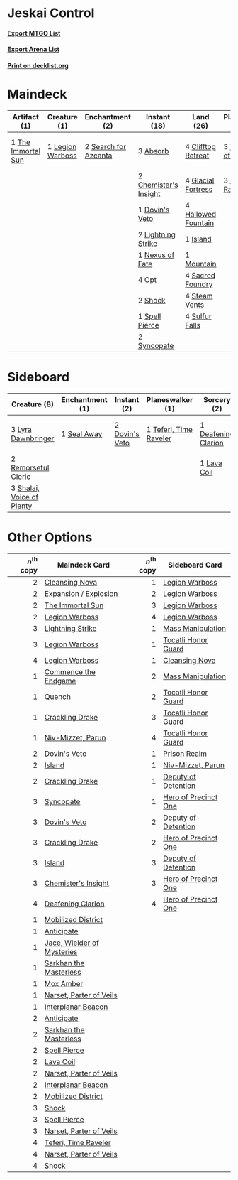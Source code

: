 # Jeskai Control

#### [Export MTGO List](../collection/Jeskai%20Control/Jeskai%20Control.txt)
#### [Export Arena List](../collection/Jeskai%20Control/Jeskai%20Control_arena.txt)
#### [Print on decklist.org](http://decklist.org/?deckmain=3%09Absorb%0A2%09Chemister's%20Insight%0A1%09Cleansing%20Nova%0A4%09Clifftop%20Retreat%0A3%09Deafening%20Clarion%0A1%09Dovin's%20Veto%0A1%09Expansion%20/%20Explosion%0A4%09Glacial%20Fortress%0A4%09Hallowed%20Fountain%0A1%09Island%0A1%09Lava%20Coil%0A1%09Legion%20Warboss%0A2%09Lightning%20Strike%0A1%09Mountain%0A1%09Nexus%20of%20Fate%0A4%09Opt%0A4%09Sacred%20Foundry%0A2%09Search%20for%20Azcanta%0A2%09Shock%0A1%09Spell%20Pierce%0A4%09Steam%20Vents%0A4%09Sulfur%20Falls%0A2%09Syncopate%0A3%09Teferi,%20Hero%20of%20Dominaria%0A3%09Teferi,%20Time%20Raveler%0A1%09The%20Immortal%20Sun&deckside=1%09Deafening%20Clarion%0A2%09Dovin's%20Veto%0A1%09Expansion%20/%20Explosion%0A1%09Lava%20Coil%0A3%09Lyra%20Dawnbringer%0A2%09Remorseful%20Cleric%0A1%09Seal%20Away%0A3%09Shalai,%20Voice%20of%20Plenty%0A1%09Teferi,%20Time%20Raveler)
# Maindeck

|                                        Artifact (1)                                         |                                       Creature (1)                                        |                                        Enchantment (2)                                        |                                          Instant (18)                                          |                                          Land (26)                                          |                                           Planeswalker (6)                                           |                                         Sorcery (5)                                          |      Unknown (1)      |
|---------------------------------------------------------------------------------------------|-------------------------------------------------------------------------------------------|-----------------------------------------------------------------------------------------------|------------------------------------------------------------------------------------------------|---------------------------------------------------------------------------------------------|------------------------------------------------------------------------------------------------------|----------------------------------------------------------------------------------------------|-----------------------|
|1 [The Immortal Sun](http://gatherer.wizards.com/Pages/Card/Details.aspx?multiverseid=439844)|1 [Legion Warboss](http://gatherer.wizards.com/Pages/Card/Details.aspx?multiverseid=452859)|2 [Search for Azcanta](http://gatherer.wizards.com/Pages/Card/Details.aspx?multiverseid=435226)|3 [Absorb](http://gatherer.wizards.com/Pages/Card/Details.aspx?multiverseid=23155)              |4 [Clifftop Retreat](http://gatherer.wizards.com/Pages/Card/Details.aspx?multiverseid=443127)|3 [Teferi, Hero of Dominaria](http://gatherer.wizards.com/Pages/Card/Details.aspx?multiverseid=443095)|1 [Cleansing Nova](http://gatherer.wizards.com/Pages/Card/Details.aspx?multiverseid=447145)   |1 Expansion / Explosion|
|                                                                                             |                                                                                           |                                                                                               |2 [Chemister's Insight](http://gatherer.wizards.com/Pages/Card/Details.aspx?multiverseid=452782)|4 [Glacial Fortress](http://gatherer.wizards.com/Pages/Card/Details.aspx?multiverseid=190562)|3 [Teferi, Time Raveler](http://gatherer.wizards.com/Pages/Card/Details.aspx?multiverseid=461148)     |3 [Deafening Clarion](http://gatherer.wizards.com/Pages/Card/Details.aspx?multiverseid=452915)|                       |
|                                                                                             |                                                                                           |                                                                                               |1 [Dovin's Veto](http://gatherer.wizards.com/Pages/Card/Details.aspx?multiverseid=461120)       |4 [Hallowed Fountain](http://gatherer.wizards.com/Pages/Card/Details.aspx?multiverseid=97071)|                                                                                                      |1 [Lava Coil](http://gatherer.wizards.com/Pages/Card/Details.aspx?multiverseid=452858)        |                       |
|                                                                                             |                                                                                           |                                                                                               |2 [Lightning Strike](http://gatherer.wizards.com/Pages/Card/Details.aspx?multiverseid=383299)   |1 [Island](http://gatherer.wizards.com/Pages/Card/Details.aspx?multiverseid=439857)          |                                                                                                      |                                                                                              |                       |
|                                                                                             |                                                                                           |                                                                                               |1 [Nexus of Fate](http://gatherer.wizards.com/Pages/Card/Details.aspx?multiverseid=450253)      |1 [Mountain](http://gatherer.wizards.com/Pages/Card/Details.aspx?multiverseid=439859)        |                                                                                                      |                                                                                              |                       |
|                                                                                             |                                                                                           |                                                                                               |4 [Opt](http://gatherer.wizards.com/Pages/Card/Details.aspx?multiverseid=442948)                |4 [Sacred Foundry](http://gatherer.wizards.com/Pages/Card/Details.aspx?multiverseid=405106)  |                                                                                                      |                                                                                              |                       |
|                                                                                             |                                                                                           |                                                                                               |2 [Shock](http://gatherer.wizards.com/Pages/Card/Details.aspx?multiverseid=129732)              |4 [Steam Vents](http://gatherer.wizards.com/Pages/Card/Details.aspx?multiverseid=405109)     |                                                                                                      |                                                                                              |                       |
|                                                                                             |                                                                                           |                                                                                               |1 [Spell Pierce](http://gatherer.wizards.com/Pages/Card/Details.aspx?multiverseid=425876)       |4 [Sulfur Falls](http://gatherer.wizards.com/Pages/Card/Details.aspx?multiverseid=443135)    |                                                                                                      |                                                                                              |                       |
|                                                                                             |                                                                                           |                                                                                               |2 [Syncopate](http://gatherer.wizards.com/Pages/Card/Details.aspx?multiverseid=442955)          |                                                                                             |                                                                                                      |                                                                                              |                       |


# Sideboard

|                                            Creature (8)                                            |                                   Enchantment (1)                                    |                                       Instant (2)                                       |                                        Planeswalker (1)                                         |                                         Sorcery (2)                                          |      Unknown (1)      |
|----------------------------------------------------------------------------------------------------|--------------------------------------------------------------------------------------|-----------------------------------------------------------------------------------------|-------------------------------------------------------------------------------------------------|----------------------------------------------------------------------------------------------|-----------------------|
|3 [Lyra Dawnbringer](http://gatherer.wizards.com/Pages/Card/Details.aspx?multiverseid=442914)       |1 [Seal Away](http://gatherer.wizards.com/Pages/Card/Details.aspx?multiverseid=442919)|2 [Dovin's Veto](http://gatherer.wizards.com/Pages/Card/Details.aspx?multiverseid=461120)|1 [Teferi, Time Raveler](http://gatherer.wizards.com/Pages/Card/Details.aspx?multiverseid=461148)|1 [Deafening Clarion](http://gatherer.wizards.com/Pages/Card/Details.aspx?multiverseid=452915)|1 Expansion / Explosion|
|2 [Remorseful Cleric](http://gatherer.wizards.com/Pages/Card/Details.aspx?multiverseid=447169)      |                                                                                      |                                                                                         |                                                                                                 |1 [Lava Coil](http://gatherer.wizards.com/Pages/Card/Details.aspx?multiverseid=452858)        |                       |
|3 [Shalai, Voice of Plenty](http://gatherer.wizards.com/Pages/Card/Details.aspx?multiverseid=442923)|                                                                                      |                                                                                         |                                                                                                 |                                                                                              |                       |


# Other Options

|*n*<sup>th</sup> copy|                                            Maindeck Card                                            |*n*<sup>th</sup> copy|                                        Sideboard Card                                         |
|--------------------:|-----------------------------------------------------------------------------------------------------|--------------------:|-----------------------------------------------------------------------------------------------|
|                    2|[Cleansing Nova](http://gatherer.wizards.com/Pages/Card/Details.aspx?multiverseid=447145)            |                    1|[Legion Warboss](http://gatherer.wizards.com/Pages/Card/Details.aspx?multiverseid=452859)      |
|                    2|Expansion / Explosion                                                                                |                    2|[Legion Warboss](http://gatherer.wizards.com/Pages/Card/Details.aspx?multiverseid=452859)      |
|                    2|[The Immortal Sun](http://gatherer.wizards.com/Pages/Card/Details.aspx?multiverseid=439844)          |                    3|[Legion Warboss](http://gatherer.wizards.com/Pages/Card/Details.aspx?multiverseid=452859)      |
|                    2|[Legion Warboss](http://gatherer.wizards.com/Pages/Card/Details.aspx?multiverseid=452859)            |                    4|[Legion Warboss](http://gatherer.wizards.com/Pages/Card/Details.aspx?multiverseid=452859)      |
|                    3|[Lightning Strike](http://gatherer.wizards.com/Pages/Card/Details.aspx?multiverseid=383299)          |                    1|[Mass Manipulation](http://gatherer.wizards.com/Pages/Card/Details.aspx?multiverseid=457186)   |
|                    3|[Legion Warboss](http://gatherer.wizards.com/Pages/Card/Details.aspx?multiverseid=452859)            |                    1|[Tocatli Honor Guard](http://gatherer.wizards.com/Pages/Card/Details.aspx?multiverseid=435194) |
|                    4|[Legion Warboss](http://gatherer.wizards.com/Pages/Card/Details.aspx?multiverseid=452859)            |                    1|[Cleansing Nova](http://gatherer.wizards.com/Pages/Card/Details.aspx?multiverseid=447145)      |
|                    1|[Commence the Endgame](http://gatherer.wizards.com/Pages/Card/Details.aspx?multiverseid=460972)      |                    2|[Mass Manipulation](http://gatherer.wizards.com/Pages/Card/Details.aspx?multiverseid=457186)   |
|                    1|[Quench](http://gatherer.wizards.com/Pages/Card/Details.aspx?multiverseid=457192)                    |                    2|[Tocatli Honor Guard](http://gatherer.wizards.com/Pages/Card/Details.aspx?multiverseid=435194) |
|                    1|[Crackling Drake](http://gatherer.wizards.com/Pages/Card/Details.aspx?multiverseid=452913)           |                    3|[Tocatli Honor Guard](http://gatherer.wizards.com/Pages/Card/Details.aspx?multiverseid=435194) |
|                    1|[Niv-Mizzet, Parun](http://gatherer.wizards.com/Pages/Card/Details.aspx?multiverseid=452942)         |                    4|[Tocatli Honor Guard](http://gatherer.wizards.com/Pages/Card/Details.aspx?multiverseid=435194) |
|                    2|[Dovin's Veto](http://gatherer.wizards.com/Pages/Card/Details.aspx?multiverseid=461120)              |                    1|[Prison Realm](http://gatherer.wizards.com/Pages/Card/Details.aspx?multiverseid=460953)        |
|                    2|[Island](http://gatherer.wizards.com/Pages/Card/Details.aspx?multiverseid=439857)                    |                    1|[Niv-Mizzet, Parun](http://gatherer.wizards.com/Pages/Card/Details.aspx?multiverseid=452942)   |
|                    2|[Crackling Drake](http://gatherer.wizards.com/Pages/Card/Details.aspx?multiverseid=452913)           |                    1|[Deputy of Detention](http://gatherer.wizards.com/Pages/Card/Details.aspx?multiverseid=457309) |
|                    3|[Syncopate](http://gatherer.wizards.com/Pages/Card/Details.aspx?multiverseid=442955)                 |                    1|[Hero of Precinct One](http://gatherer.wizards.com/Pages/Card/Details.aspx?multiverseid=457155)|
|                    3|[Dovin's Veto](http://gatherer.wizards.com/Pages/Card/Details.aspx?multiverseid=461120)              |                    2|[Deputy of Detention](http://gatherer.wizards.com/Pages/Card/Details.aspx?multiverseid=457309) |
|                    3|[Crackling Drake](http://gatherer.wizards.com/Pages/Card/Details.aspx?multiverseid=452913)           |                    2|[Hero of Precinct One](http://gatherer.wizards.com/Pages/Card/Details.aspx?multiverseid=457155)|
|                    3|[Island](http://gatherer.wizards.com/Pages/Card/Details.aspx?multiverseid=439857)                    |                    3|[Deputy of Detention](http://gatherer.wizards.com/Pages/Card/Details.aspx?multiverseid=457309) |
|                    3|[Chemister's Insight](http://gatherer.wizards.com/Pages/Card/Details.aspx?multiverseid=452782)       |                    3|[Hero of Precinct One](http://gatherer.wizards.com/Pages/Card/Details.aspx?multiverseid=457155)|
|                    4|[Deafening Clarion](http://gatherer.wizards.com/Pages/Card/Details.aspx?multiverseid=452915)         |                    4|[Hero of Precinct One](http://gatherer.wizards.com/Pages/Card/Details.aspx?multiverseid=457155)|
|                    1|[Mobilized District](http://gatherer.wizards.com/Pages/Card/Details.aspx?multiverseid=461176)        |                     |                                                                                               |
|                    1|[Anticipate](http://gatherer.wizards.com/Pages/Card/Details.aspx?multiverseid=401813)                |                     |                                                                                               |
|                    1|[Jace, Wielder of Mysteries](http://gatherer.wizards.com/Pages/Card/Details.aspx?multiverseid=460981)|                     |                                                                                               |
|                    1|[Sarkhan the Masterless](http://gatherer.wizards.com/Pages/Card/Details.aspx?multiverseid=461070)    |                     |                                                                                               |
|                    1|[Mox Amber](http://gatherer.wizards.com/Pages/Card/Details.aspx?multiverseid=443112)                 |                     |                                                                                               |
|                    1|[Narset, Parter of Veils](http://gatherer.wizards.com/Pages/Card/Details.aspx?multiverseid=460988)   |                     |                                                                                               |
|                    1|[Interplanar Beacon](http://gatherer.wizards.com/Pages/Card/Details.aspx?multiverseid=461174)        |                     |                                                                                               |
|                    2|[Anticipate](http://gatherer.wizards.com/Pages/Card/Details.aspx?multiverseid=401813)                |                     |                                                                                               |
|                    2|[Sarkhan the Masterless](http://gatherer.wizards.com/Pages/Card/Details.aspx?multiverseid=461070)    |                     |                                                                                               |
|                    2|[Spell Pierce](http://gatherer.wizards.com/Pages/Card/Details.aspx?multiverseid=425876)              |                     |                                                                                               |
|                    2|[Lava Coil](http://gatherer.wizards.com/Pages/Card/Details.aspx?multiverseid=452858)                 |                     |                                                                                               |
|                    2|[Narset, Parter of Veils](http://gatherer.wizards.com/Pages/Card/Details.aspx?multiverseid=460988)   |                     |                                                                                               |
|                    2|[Interplanar Beacon](http://gatherer.wizards.com/Pages/Card/Details.aspx?multiverseid=461174)        |                     |                                                                                               |
|                    2|[Mobilized District](http://gatherer.wizards.com/Pages/Card/Details.aspx?multiverseid=461176)        |                     |                                                                                               |
|                    3|[Shock](http://gatherer.wizards.com/Pages/Card/Details.aspx?multiverseid=129732)                     |                     |                                                                                               |
|                    3|[Spell Pierce](http://gatherer.wizards.com/Pages/Card/Details.aspx?multiverseid=425876)              |                     |                                                                                               |
|                    3|[Narset, Parter of Veils](http://gatherer.wizards.com/Pages/Card/Details.aspx?multiverseid=460988)   |                     |                                                                                               |
|                    4|[Teferi, Time Raveler](http://gatherer.wizards.com/Pages/Card/Details.aspx?multiverseid=461148)      |                     |                                                                                               |
|                    4|[Narset, Parter of Veils](http://gatherer.wizards.com/Pages/Card/Details.aspx?multiverseid=460988)   |                     |                                                                                               |
|                    4|[Shock](http://gatherer.wizards.com/Pages/Card/Details.aspx?multiverseid=129732)                     |                     |                                                                                               |

